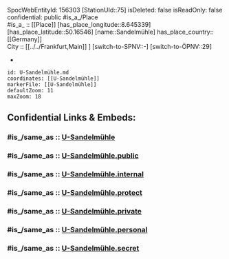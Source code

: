 ﻿---
location:
- 50.16546
- 8.645339
mapmarker: subway
mapzoom:
- 8
- 18
tags:
- geo/station/subway
type: Station
---

SpocWebEntityId: 156303
[StationUId::75] 
isDeleted: false
isReadOnly: false
confidential: public
#is_a_/Place  
#is_a_ :: [[Place]] 
[has_place_longitude::8.645339] 
[has_place_latitude::50.16546] 
[name::Sandelmühle] 
has_place_country:: [[Germany]]  
City :: [[../../Frankfurt,Main]] ] 
[switch-to-SPNV::-] 
[switch-to-ÖPNV::29] 

-

```leaflet
id: U-Sandelmühle.md
coordinates: [[U-Sandelmühle]] 
markerFile: [[U-Sandelmühle]] 
defaultZoom: 11 
maxZoom: 18
```


## Confidential Links & Embeds: 

### #is_/same_as :: [U-Sandelmühle](U-Sandelmühle.md) 

### #is_/same_as :: [U-Sandelmühle.public](/_public/Earth/Continent/Europe/Europe~Central/Germany/Germany~West/Hessen/counties~Hessen/Frankfurt~Main/Stations-FFM~U/U-Sandelmühle.public.md) 

### #is_/same_as :: [U-Sandelmühle.internal](/_internal/Earth/Continent/Europe/Europe~Central/Germany/Germany~West/Hessen/counties~Hessen/Frankfurt~Main/Stations-FFM~U/U-Sandelmühle.internal.md) 

### #is_/same_as :: [U-Sandelmühle.protect](/_protect/Earth/Continent/Europe/Europe~Central/Germany/Germany~West/Hessen/counties~Hessen/Frankfurt~Main/Stations-FFM~U/U-Sandelmühle.protect.md) 

### #is_/same_as :: [U-Sandelmühle.private](/_private/Earth/Continent/Europe/Europe~Central/Germany/Germany~West/Hessen/counties~Hessen/Frankfurt~Main/Stations-FFM~U/U-Sandelmühle.private.md) 

### #is_/same_as :: [U-Sandelmühle.personal](/_personal/Earth/Continent/Europe/Europe~Central/Germany/Germany~West/Hessen/counties~Hessen/Frankfurt~Main/Stations-FFM~U/U-Sandelmühle.personal.md) 

### #is_/same_as :: [U-Sandelmühle.secret](/_secret/Earth/Continent/Europe/Europe~Central/Germany/Germany~West/Hessen/counties~Hessen/Frankfurt~Main/Stations-FFM~U/U-Sandelmühle.secret.md)

